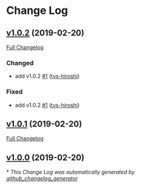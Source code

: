 # Change Log

## [v1.0.2](https://github.com/tys-hiroshi/api_doc/tree/v1.0.2) (2019-02-20)
[Full Changelog](https://github.com/tys-hiroshi/api_doc/compare/v1.0.1...v1.0.2)

### Changed

- add v1.0.2 [\#1](https://github.com/tys-hiroshi/api_doc/pull/1) ([tys-hiroshi](https://github.com/tys-hiroshi))

### Fixed

- add v1.0.2 [\#1](https://github.com/tys-hiroshi/api_doc/pull/1) ([tys-hiroshi](https://github.com/tys-hiroshi))

## [v1.0.1](https://github.com/tys-hiroshi/api_doc/tree/v1.0.1) (2019-02-20)
[Full Changelog](https://github.com/tys-hiroshi/api_doc/compare/v1.0.0...v1.0.1)

## [v1.0.0](https://github.com/tys-hiroshi/api_doc/tree/v1.0.0) (2019-02-20)


\* *This Change Log was automatically generated by [github_changelog_generator](https://github.com/skywinder/Github-Changelog-Generator)*